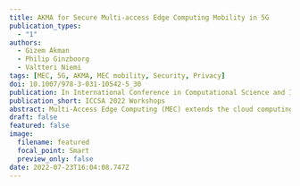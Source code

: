 ```yaml
---
title: AKMA for Secure Multi-access Edge Computing Mobility in 5G
publication_types:
  - "1"
authors:
  - Gizem Akman
  - Philip Ginzboorg
  - Valtteri Niemi
tags: [MEC, 5G, AKMA, MEC mobility, Security, Privacy]
doi: 10.1007/978-3-031-10542-5_30
publication: In International Conference in Computational Science and Its Applications - ICCSA 2022 Workshops
publication_short: ICCSA 2022 Workshops
abstract: Multi-Access Edge Computing (MEC) extends the cloud computing capabilities to the edge of the 5G network. The current 3rd Generation Partnership Project (3GPP) and European Telecommunications Standard Institute (ETSI) specifications about MEC cover connectivity between a mobile user and a MEC host, including security, but they do not extend to application-level security and privacy issues. We solve the problem of creating a secure and privacy-preserving communication channel between a mobile user and a distributed MEC application. The solution is limited to the case where the mobile network remains the same during communication. The solution is based on the 3GPP AKMA for authentication and key sharing. It includes protocols for (1) registering the user to the main server of the application, (2) updating the user information and shared keys with the main server of the application, (3) using the application in the MEC host in the static case, (4) using the application in MEC host while moving.
draft: false
featured: false
image:
  filename: featured
  focal_point: Smart
  preview_only: false
date: 2022-07-23T16:04:08.747Z
---
```

